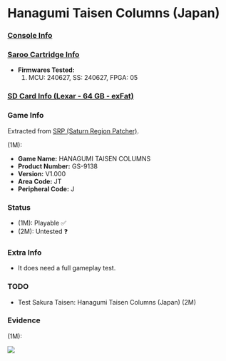 # Hanagumi Taisen Columns (Japan)

### [Console Info](../../../../../Info/Consoles/VA13/README.md)

### [Saroo Cartridge Info](../../../../../Info/Cartridges/GuangzhouSanStarOnlineShop/1.6/README.md)

- <b>Firmwares Tested:</b>
  1. MCU: 240627, SS: 240627, FPGA: 05

### [SD Card Info (Lexar - 64 GB - exFat)](../../../../../Info/SdCards/Lexar/64GB/exfat/README.md)

### Game Info

Extracted from [SRP (Saturn Region Patcher)](https://segaxtreme.net/resources/saturn-region-patcher.81/download).

(1M):

- <b>Game Name:</b> HANAGUMI TAISEN COLUMNS
- <b>Product Number:</b> GS-9138
- <b>Version:</b> V1.000
- <b>Area Code:</b> JT
- <b>Peripheral Code:</b> J

### Status

- (1M): Playable :white_check_mark:
- (2M): Untested :question:

### Extra Info

- It does need a full gameplay test.

### TODO

- Test Sakura Taisen: Hanagumi Taisen Columns (Japan) (2M)

### Evidence

(1M):

[![](https://img.youtube.com/vi/2vpR634O0C8/0.jpg)](https://www.youtube.com/watch?v=2vpR634O0C8)
